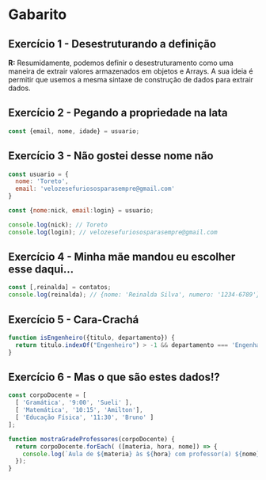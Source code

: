 # Gabarito

## Exercício 1 - Desestruturando a definição
**R:** Resumidamente, podemos definir o desestruturamento como uma maneira de extrair valores armazenados em objetos e Arrays. A sua ideia é permitir que usemos a mesma sintaxe de construção de dados para extrair dados.

## Exercício 2 - Pegando a propriedade na lata
``` javascript
const {email, nome, idade} = usuario;
```

## Exercício 3 - Não gostei desse nome não
``` javascript
const usuario = {
  nome: 'Toreto',
  email: 'velozesefuriososparasempre@gmail.com'
}

const {nome:nick, email:login} = usuario;

console.log(nick); // Toreto
console.log(login); // velozesefuriososparasempre@gmail.com
```

## Exercício 4 - Minha mãe mandou eu escolher esse daqui...
``` javascript
const [,reinalda] = contatos;
console.log(reinalda); // {nome: 'Reinalda Silva', numero: '1234-6789'}
```

## Exercício 5 - Cara-Crachá
``` javascript
function isEngenheiro({titulo, departamento}) {
  return titulo.indexOf("Engenheiro") > -1 && departamento === 'Engenharia';
}
```

## Exercício 6 - Mas o que são estes dados!?
``` javascript
const corpoDocente = [
  [ 'Gramática', '9:00', 'Sueli' ],
  [ 'Matemática', '10:15', 'Amilton'],
  [ 'Educação Física', '11:30', 'Bruno' ]
];

function mostraGradeProfessores(corpoDocente) {
  return corpoDocente.forEach( ([materia, hora, nome]) => {
    console.log(`Aula de ${materia} às ${hora} com professor(a) ${nome}`);
  });
}
```
